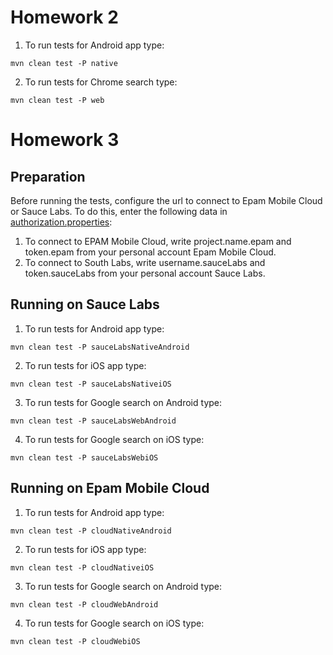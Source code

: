 # Homework 2
1. To run tests for Android app type:
```
mvn clean test -P native
```
2. To run tests for Chrome search type:
```
mvn clean test -P web 
```
# Homework 3
## Preparation
Before running the tests, configure the url to connect to Epam Mobile Cloud or Sauce Labs.
To do this, enter the following data in [authorization.properties](src/test/resources/properties/authorization.properties):
1. To connect to EPAM Mobile Cloud, write project.name.epam and token.epam from your personal account Epam Mobile Cloud.
2. To connect to South Labs, write username.sauceLabs and token.sauceLabs from your personal account Sauce Labs.
## Running on Sauce Labs
1. To run tests for Android app type:
```
mvn clean test -P sauceLabsNativeAndroid
```
2. To run tests for iOS app type:
```
mvn clean test -P sauceLabsNativeiOS
```
3. To run tests for Google search on Android type:
```
mvn clean test -P sauceLabsWebAndroid
```
4. To run tests for Google search on iOS type:
```
mvn clean test -P sauceLabsWebiOS
```
## Running on Epam Mobile Cloud
1. To run tests for Android app type:
```
mvn clean test -P cloudNativeAndroid
```
2. To run tests for iOS app type:
```
mvn clean test -P cloudNativeiOS
```
3. To run tests for Google search on Android type:
```
mvn clean test -P cloudWebAndroid
```
4. To run tests for Google search on iOS type:
```
mvn clean test -P cloudWebiOS
```
